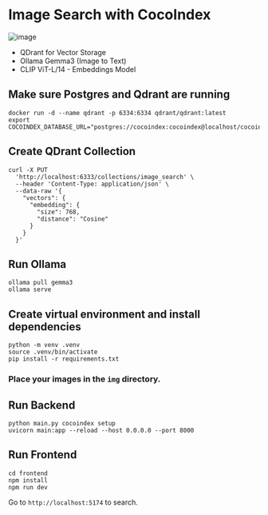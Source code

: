 # Image Search with CocoIndex

![image](https://github.com/user-attachments/assets/3a696344-c9b4-46e8-9413-6229dbb8672a)

- QDrant for Vector Storage
- Ollama Gemma3 (Image to Text)
- CLIP ViT-L/14 - Embeddings Model

## Make sure Postgres and Qdrant are running
```
docker run -d --name qdrant -p 6334:6334 qdrant/qdrant:latest
export COCOINDEX_DATABASE_URL="postgres://cocoindex:cocoindex@localhost/cocoindex"
```

## Create QDrant Collection
```
curl -X PUT
  'http://localhost:6333/collections/image_search' \
  --header 'Content-Type: application/json' \
  --data-raw '{
    "vectors": {
      "embedding": {
        "size": 768,
        "distance": "Cosine"
      }
    }
  }'

```

## Run Ollama
```
ollama pull gemma3
ollama serve
```

## Create virtual environment and install dependencies
```
python -m venv .venv
source .venv/bin/activate
pip install -r requirements.txt
```

### Place your images in the `img` directory.


## Run Backend
```
python main.py cocoindex setup
uvicorn main:app --reload --host 0.0.0.0 --port 8000
```

## Run Frontend
```
cd frontend
npm install
npm run dev
```

Go to `http://localhost:5174` to search.

